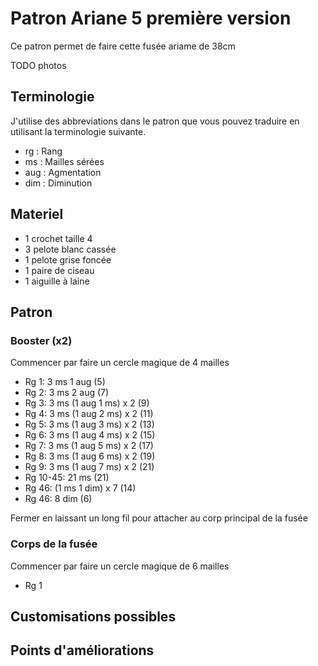 # Patron Ariane 5 première version

Ce patron permet de faire cette fusée ariame de 38cm

TODO photos

## Terminologie

J'utilise des abbreviations dans le patron que vous pouvez traduire en utilisant la terminologie suivante.

* rg : Rang
* ms : Mailles sérées
* aug : Agmentation
* dim : Diminution

## Materiel

* 1 crochet taille 4
* 3 pelote blanc cassée
* 1 pelote grise foncée
* 1 paire de ciseau
* 1 aiguille à laine

## Patron

### Booster (x2)

Commencer par faire un cercle magique de 4 mailles

* Rg 1: 3 ms 1 aug (5)
* Rg 2: 3 ms 2 aug (7)
* Rg 3: 3 ms (1 aug 1 ms) x 2 (9)
* Rg 4: 3 ms (1 aug 2 ms) x 2 (11)
* Rg 5: 3 ms (1 aug 3 ms) x 2 (13)
* Rg 6: 3 ms (1 aug 4 ms) x 2 (15)
* Rg 7: 3 ms (1 aug 5 ms) x 2 (17)
* Rg 8: 3 ms (1 aug 6 ms) x 2 (19)
* Rg 9: 3 ms (1 aug 7 ms) x 2 (21)
* Rg 10-45: 21 ms (21)
* Rg 46: (1 ms 1 dim) x 7 (14)
* Rg 46: 8 dim (6)

Fermer en laissant un long fil pour attacher au corp principal de la fusée

### Corps de la fusée

Commencer par faire un cercle magique de 6 mailles

* Rg 1

## Customisations possibles

## Points d'améliorations